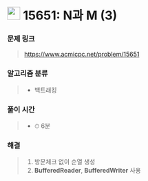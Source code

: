 # <img src="https://static.solved.ac/tier_small/8.svg" width=30> 15651: N과 M (3)

### 문제 링크

> https://www.acmicpc.net/problem/15651

### 알고리즘 분류
>- 백트래킹

### 풀이 시간

> - ⏱ 6분

### 해결

> 1. 방문체크 없이 순열 생성
> 2. **BufferedReader**, **BufferedWriter** 사용
